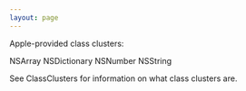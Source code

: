 ```yaml
---
layout: page
---
```


Apple-provided class clusters:

NSArray
NSDictionary
NSNumber
NSString

See ClassClusters for information on what class clusters are.
